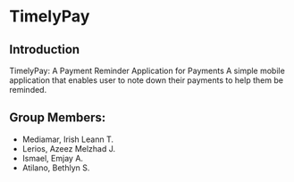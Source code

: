 # TimelyPay

## Introduction
TimelyPay: A Payment Reminder Application for Payments
A simple mobile application that enables user to note down their payments to help them be reminded.

## Group Members:
- Mediamar, Irish Leann T.
- Lerios, Azeez Melzhad J.
- Ismael, Emjay A.
- Atilano, Bethlyn S.
